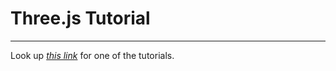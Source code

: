 # Three.js Tutorial

***

Look up *[this link](https://jyunming-chen.github.io/game3js/tutorial/tut3.html)* for one of the tutorials.